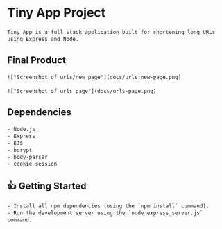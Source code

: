 # Tiny App Project

    Tiny App is a full stack application built for shortening long URLs using Express and Node.

## Final Product

    !["Screenshot of urls/new page"](docs/urls:new-page.png)

    !["Screenshot of urls page"](docs/urls-page.png)
    

## Dependencies

    - Node.js
    - Express
    - EJS
    - bcrypt
    - body-parser
    - cookie-session

##  :+1: Getting Started

    - Install all npm dependencies (using the `npm install` command).
    - Run the development server using the `node express_server.js` command.
